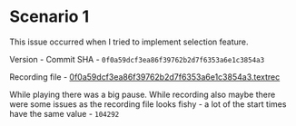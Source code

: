# Scenario 1

This issue occurred when I tried to implement selection feature.

Version - Commit SHA - `0f0a59dcf3ea86f39762b2d7f6353a6e1c3854a3`

Recording file - [0f0a59dcf3ea86f39762b2d7f6353a6e1c3854a3.textrec](0f0a59dcf3ea86f39762b2d7f6353a6e1c3854a3.textrec)

While playing there was a big pause. While recording also maybe there were
some issues as the recording file looks fishy - a lot of the start times have
the same value - `104292`
